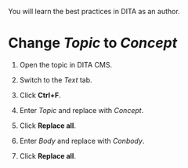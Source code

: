 You will learn the best practices in DITA as an author.

# Change *Topic* to *Concept*

1. Open the topic in DITA CMS.

2. Switch to the *Text* tab.

3. Click **Ctrl+F**.

4. Enter *Topic* and replace with *Concept*.

5. Click **Replace all**.

6. Enter *Body* and replace with *Conbody*.

7. Click **Replace all**.
